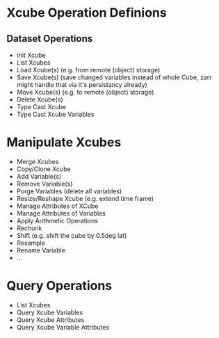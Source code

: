 # Xcube Operation Definions


## Dataset Operations

- Init Xcube
- List Xcubes
- Load Xcube(s) (e.g. from remote (object) storage)
- Save Xcube(s) (save changed variables instead of whole Cube, zarr might handle that via it's persistancy already)
- Move Xcube(s) (e.g. to remote (object) storage)
- Delete Xcube(s)
- Type Cast Xcube
- Type Cast Xcube Variables

# Manipulate Xcubes

- Merge Xcubes
- Copy/Clone Xcube
- Add Variable(s)
- Remove Variable(s)
- Purge Variables (delete all variables)
- Resize/Reshape Xcube (e.g. extend time frame)
- Manage Attributes of XCube
- Manage Attributes of Variables
- Apply Arithmetic Operations
- Rechunk
- Shift (e.g. shift the cube by 0.5deg lat)
- Resample
- Rename Variable
- ...

# Query Operations

- List Xcubes
- Query Xcube Variables
- Query Xcube Attributes
- Query Xcube Variable Attributes
 

